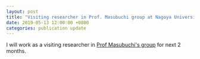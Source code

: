 ```yaml
---
layout: post
title: "Visiting researcher in Prof. Masubuchi group at Nagoya University"
date: 2019-05-13 12:00:00 +0800
categories: publication update
---
```


I will work as a visiting researcher in [Prof Masubuchi's group](http://rheology.jp/nagoya/) for next 2 months.


